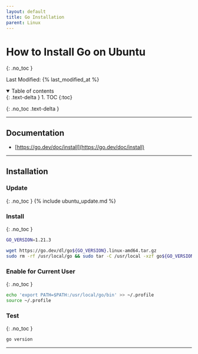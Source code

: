 ```yaml
---
layout: default
title: Go Installation
parent: Linux
---
```


# How to Install Go on Ubuntu
{: .no_toc }

Last Modified: {% last_modified_at %}

<details open markdown="block">
  <summary>
   Table of contents
  </summary>
  {: .text-delta }
1. TOC
{:toc}
</details>

{: .no_toc .text-delta }

---

## Documentation
* [https://go.dev/doc/install](https://go.dev/doc/install)

---

## Installation
### Update
{: .no_toc }
{% include ubuntu_update.md %}

### Install
{: .no_toc }
```bash
GO_VERSION=1.21.3

wget https://go.dev/dl/go${GO_VERSION}.linux-amd64.tar.gz
sudo rm -rf /usr/local/go && sudo tar -C /usr/local -xzf go${GO_VERSION}.linux-amd64.tar.gz
```

### Enable for Current User
{: .no_toc }
```bash
echo 'export PATH=$PATH:/usr/local/go/bin' >> ~/.profile
source ~/.profile
```

### Test
{: .no_toc }
```bash
go version
```

---

